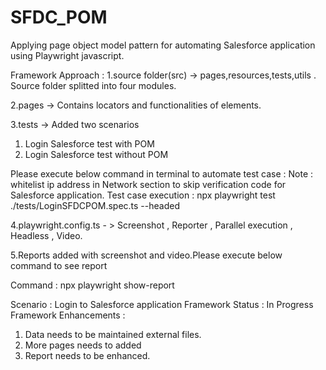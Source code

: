 # SFDC_POM
Applying page object model pattern for automating Salesforce application using Playwright javascript.

Framework Approach :
1.source folder(src) -> pages,resources,tests,utils .
Source folder splitted into four modules.

2.pages -> Contains locators and functionalities of elements.

3.tests -> Added two scenarios
1. Login Salesforce test with POM
2. Login Salesforce test without POM

Please execute below command in terminal to automate test case :
Note : whitelist ip address in Network section to skip verification code for Salesforce application.
Test case execution : npx playwright test ./tests/LoginSFDCPOM.spec.ts --headed

4.playwright.config.ts - > Screenshot , Reporter , Parallel execution , Headless , Video.

5.Reports added with screenshot and video.Please execute below command to see report

Command :  npx playwright show-report


Scenario :  Login to Salesforce application 
Framework Status : In Progress
Framework Enhancements :
1. Data needs to be maintained external files.
2. More pages needs to added
3. Report needs to be enhanced.
